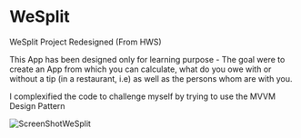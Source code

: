 # WeSplit
WeSplit Project Redesigned (From HWS)

This App has been designed only for learning purpose - The goal were to create an App from which you can calculate, what do you owe with or without a tip (in a restaurant, i.e) as well as the persons whom are with you.

I complexified the code to challenge myself by trying to use the MVVM Design Pattern

![ScreenShotWeSplit](https://user-images.githubusercontent.com/48592115/144443858-23919cb9-e27e-4af5-bb2b-82c2e03da47b.png)
